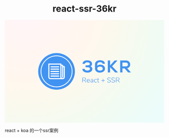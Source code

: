 <h1 align="center">react-ssr-36kr</h1>

<svg version="1.1" preserveAspectRatio="xMidYMid meet" xmlns="http://www.w3.org/2000/svg" xmlns:xlink="http://www.w3.org/1999/xlink" viewBox="-272.397 0.000 1544.794 1000.000"><defs><radialGradient id="gradient-56e3ec25-1d54-40c9-b4c4-75dd41dd5e44" gradientUnits="objectBoundingBox" gradientTransform="translate(0.5, 0.5) scale(1, 1.545) translate(-0.5, -0.5)" cx="0.125" cy="0.125" r="1.030"><stop offset="0.000" stop-color="#fff5fa" stop-opacity="1"></stop><stop offset="0.042" stop-color="#fff5f8" stop-opacity="1"></stop><stop offset="0.083" stop-color="#fff5f7" stop-opacity="1"></stop><stop offset="0.125" stop-color="#fff5f5" stop-opacity="1"></stop><stop offset="0.167" stop-color="#fff5f4" stop-opacity="1"></stop><stop offset="0.208" stop-color="#fff5f3" stop-opacity="1"></stop><stop offset="0.250" stop-color="#fff6f2" stop-opacity="1"></stop><stop offset="0.292" stop-color="#fff6f1" stop-opacity="1"></stop><stop offset="0.333" stop-color="#fff6f0" stop-opacity="1"></stop><stop offset="0.375" stop-color="#fff7ef" stop-opacity="1"></stop><stop offset="0.417" stop-color="#fff7ee" stop-opacity="1"></stop><stop offset="0.458" stop-color="#fef8ee" stop-opacity="1"></stop><stop offset="0.500" stop-color="#fdf8ee" stop-opacity="1"></stop><stop offset="0.542" stop-color="#fbf8ee" stop-opacity="1"></stop><stop offset="0.583" stop-color="#faf9ee" stop-opacity="1"></stop><stop offset="0.625" stop-color="#f8f9ef" stop-opacity="1"></stop><stop offset="0.667" stop-color="#f6faf0" stop-opacity="1"></stop><stop offset="0.708" stop-color="#f5faf0" stop-opacity="1"></stop><stop offset="0.750" stop-color="#f3fbf1" stop-opacity="1"></stop><stop offset="0.792" stop-color="#f2fbf3" stop-opacity="1"></stop><stop offset="0.833" stop-color="#f0fbf4" stop-opacity="1"></stop><stop offset="0.875" stop-color="#effbf5" stop-opacity="1"></stop><stop offset="0.917" stop-color="#eefcf7" stop-opacity="1"></stop><stop offset="0.958" stop-color="#edfcf8" stop-opacity="1"></stop><stop offset="1.000" stop-color="#ecfcfa" stop-opacity="1"></stop></radialGradient><path d="M407.104,500.000 A177.944,177.944 0 1 0 51.215,500.000 A177.944,177.944 0 1 0 407.104,500.000 Z" stroke-linecap="round" stroke-linejoin="round" stroke-miterlimit="25" id="def-57a26b2b-714a-41e8-abc0-3288e49cdd18"></path><g id="def-dc641448-6ac7-4882-b250-bd9251743c29"><path d="M74.426,500.000 A154.733,154.733 0 1 0 383.892,500.000 A154.733,154.733 0 1 0 74.426,500.000 Z M376.409,500.000 A147.249,147.249 0 1 1 81.910,500.000 A147.249,147.249 0 1 1 376.409,500.000 Z" fill="#fff"></path><use xlink:href="#def-3172e60d-8444-4d3d-8961-9da4c857df2d"></use></g><g transform="matrix(3.589, 0.000, 0.000, 3.589, 147.151, 421.619)" fill="#fff" stroke="none" stroke-width="1" id="def-3172e60d-8444-4d3d-8961-9da4c857df2d"><g transform="translate(-27.147, -28.158)"><path d=" M70.852,35.496 h-3.115 v-1.919 c0 -0.829 -0.672 -1.5 -1.5 -1.5 H63.12 v-1.919 c0 -0.828 -0.672 -1.5 -1.5 -1.5 H29.147 c-0.829,0 -1.5,0.672 -1.5,1.5 v35.068 c0,3.372,2.743,6.115,6.116,6.115 h32.472 c3.372,0,6.116 -2.743,6.116 -6.115 v-28.23 C72.352,36.168,71.68,35.496,70.852,35.496 z M33.764,68.342 c-1.719,0 -3.116 -1.397 -3.116 -3.115 V31.658 H60.12 v33.559 c0,0.004 -0.001,0.007 -0.001,0.01 c0,0.26,0.021,0.514,0.053,0.766 c0.008,0.062,0.02,0.124,0.029,0.187 c0.03,0.195,0.07,0.388,0.119,0.576 c0.015,0.058,0.028,0.116,0.045,0.174 c0.069,0.238,0.148,0.472,0.245,0.696 c0.004,0.01,0.009,0.019,0.014,0.027 c0.092,0.213,0.198,0.417,0.313,0.617 c0.014,0.023,0.023,0.049,0.037,0.072 H33.764 z M69.352,65.227 c0,1.718 -1.397,3.115 -3.116,3.115 c-1.718,0 -3.115 -1.397 -3.115 -3.115 V35.077 h1.616 v1.909 c0,0.004 -0.001,0.006 -0.001,0.01 v28.553 c0,0.828,0.672,1.5,1.5,1.5 s1.5 -0.672,1.5 -1.5 V38.496 h1.616 V65.227 z M55.734,48.748 H35.031 c-0.828,0 -1.5,0.672 -1.5,1.5 s0.672,1.5,1.5,1.5 h20.703 c0.828,0,1.5 -0.672,1.5 -1.5 S56.562,48.748,55.734,48.748 z M55.734,61.311 H35.031 c-0.828,0 -1.5,0.672 -1.5,1.5 s0.672,1.5,1.5,1.5 h20.703 c0.828,0,1.5 -0.672,1.5 -1.5 S56.562,61.311,55.734,61.311 z M55.734,55.029 H35.031 c-0.828,0 -1.5,0.672 -1.5,1.5 s0.672,1.5,1.5,1.5 h20.703 c0.828,0,1.5 -0.672,1.5 -1.5 S56.562,55.029,55.734,55.029 z M55.734,36.186 H35.031 c-0.828,0 -1.5,0.672 -1.5,1.5 s0.672,1.5,1.5,1.5 h20.703 c0.828,0,1.5 -0.672,1.5 -1.5 S56.562,36.186,55.734,36.186 z M55.734,42.467 H35.031 c-0.828,0 -1.5,0.672 -1.5,1.5 s0.672,1.5,1.5,1.5 h20.703 c0.828,0,1.5 -0.672,1.5 -1.5 S56.562,42.467,55.734,42.467 z"></path></g></g><g id="def-32677289-4a8e-44bf-ad97-aaefa9942bed"><use xlink:href="#def-57a26b2b-714a-41e8-abc0-3288e49cdd18" stroke-width="0.000"></use></g><path d="M528.325,459.603 C549.248,459.603,553.068,468.238,553.068,475.212 C553.068,487.666,538.289,492.316,527.163,492.316 C517.698,492.316,501.591,488.165,501.591,476.209 L479.505,476.209 C479.671,502.611,504.912,511.910,526.997,511.910 C549.414,511.910,576.149,503.442,576.149,475.046 C576.149,465.249,568.345,454.289,557.219,450.636 C567.348,447.481,573.326,436.853,573.326,427.720 C573.160,402.978,549.581,392.351,527.661,392.351 C506.240,392.351,481.332,401.484,481.332,426.558 L503.251,426.558 C503.251,415.931,517.200,412.277,527.495,412.277 C546.093,412.277,551.407,421.078,551.407,427.720 C551.241,438.514,538.787,441.669,526.997,441.669 L510.225,441.669 L510.225,459.603 L528.325,459.603 Z M623.699,430.377 C623.699,417.757,636.984,410.617,650.102,410.783 C662.556,410.783,675.508,415.931,675.508,426.226 L697.428,426.226 C697.428,401.816,675.010,391.853,649.770,391.853 C625.858,391.853,601.946,403.975,601.946,429.879 L601.946,473.220 C601.946,499.290,626.688,512.076,650.434,512.076 C673.848,512.076,698.590,499.290,698.590,473.552 C698.590,444.658,674.014,434.861,650.600,434.861 C641.467,434.861,628.847,439.178,623.699,447.149 L623.699,429.713 Z M650.434,492.482 C636.153,492.482,623.865,486.338,623.699,473.552 C623.533,460.599,635.987,453.957,650.600,453.957 C665.213,453.957,676.837,460.765,676.837,473.552 C676.837,486.338,664.217,492.482,650.434,492.482 Z M819.370,394.011 L792.137,394.011 L747.966,443.164 L747.966,394.011 L726.047,394.011 L726.047,510.250 L747.966,510.250 L747.966,458.773 L796.621,510.250 L823.688,510.250 L823.688,508.921 L767.727,450.304 L819.370,394.675 Z M948.785,508.755 L913.581,469.068 C935.667,464.585,942.973,448.477,942.973,432.536 C942.973,412.443,928.526,394.177,901.127,394.011 C882.695,394.011,864.263,393.845,845.831,393.845 L845.831,510.250 L867.750,510.250 L867.750,471.393 L888.839,471.393 L922.714,510.250 L948.785,510.250 Z M901.127,414.436 C914.910,414.436,921.054,423.735,921.054,433.034 C921.054,442.333,915.076,451.632,901.127,451.632 L867.750,451.632 L867.750,414.436 Z" id="def-9ccd4c9d-c0b5-4cd7-93ae-6284fd0cf496"></path><path d="M506.995,591.910 L515.364,607.586 L510.847,607.586 L502.943,592.574 Q501.349,589.519,499.223,588.390 Q497.098,587.261,493.378,587.261 L493.378,587.261 L483.614,587.261 L483.614,607.586 L479.496,607.586 L479.496,560.758 L498.227,560.758 Q505.600,560.758,509.585,564.112 Q513.570,567.467,513.570,573.910 L513.570,573.910 Q513.570,579.356,510.415,582.644 Q507.260,585.932,501.415,586.663 L501.415,586.663 Q503.142,587.194,504.504,588.489 Q505.865,589.785,506.995,591.910 L506.995,591.910 Z M483.548,583.740 L497.961,583.740 Q509.519,583.740,509.519,573.843 L509.519,573.843 Q509.519,568.994,506.662,566.636 Q503.806,564.278,497.961,564.278 L497.961,564.278 L483.548,564.278 L483.548,583.740 Z M550.814,590.183 L550.814,591.976 L526.437,591.976 Q526.636,598.021,529.625,601.242 Q532.614,604.464,538.127,604.464 L538.127,604.464 Q543.972,604.464,548.688,600.479 L548.688,600.479 L550.283,603.667 Q548.157,605.659,544.869,606.855 Q541.581,608.051,538.127,608.051 L538.127,608.051 Q530.754,608.051,526.503,603.600 Q522.252,599.150,522.252,591.379 L522.252,591.379 Q522.252,586.397,524.145,582.578 Q526.038,578.759,529.459,576.666 Q532.880,574.574,537.330,574.574 L537.330,574.574 Q543.640,574.574,547.227,578.692 Q550.814,582.810,550.814,590.183 L550.814,590.183 Z M537.330,577.895 Q532.681,577.895,529.891,580.818 Q527.101,583.740,526.570,588.988 L526.570,588.988 L547.094,588.988 Q546.961,583.674,544.437,580.784 Q541.913,577.895,537.330,577.895 L537.330,577.895 Z M572.249,574.574 Q578.094,574.574,580.983,577.629 Q583.873,580.685,583.873,586.862 L583.873,586.862 L583.873,607.586 L579.888,607.586 L579.888,601.807 Q578.493,604.796,575.836,606.423 Q573.179,608.051,569.725,608.051 L569.725,608.051 Q566.603,608.051,564.013,606.789 Q561.422,605.527,559.928,603.268 Q558.433,601.010,558.433,598.287 L558.433,598.287 Q558.433,594.700,560.293,592.707 Q562.153,590.714,566.470,589.851 Q570.788,588.988,578.493,588.988 L578.493,588.988 L579.888,588.988 L579.888,586.530 Q579.888,582.146,578.094,580.120 Q576.301,578.094,572.448,578.094 L572.448,578.094 Q569.526,578.094,566.836,578.925 Q564.145,579.755,561.289,581.615 L561.289,581.615 L559.762,578.493 Q562.219,576.699,565.607,575.637 Q568.994,574.574,572.249,574.574 L572.249,574.574 Z M570.057,604.530 Q574.374,604.530,577.131,601.608 Q579.888,598.685,579.888,594.168 L579.888,594.168 L579.888,591.976 L578.625,591.976 Q572.249,591.976,568.861,592.508 Q565.474,593.039,564.079,594.334 Q562.684,595.630,562.684,598.087 L562.684,598.087 Q562.684,600.877,564.810,602.704 Q566.935,604.530,570.057,604.530 L570.057,604.530 Z M607.766,608.051 Q603.182,608.051,599.762,605.992 Q596.341,603.932,594.481,600.146 Q592.621,596.360,592.621,591.445 L592.621,591.445 Q592.621,586.463,594.514,582.611 Q596.407,578.759,599.861,576.666 Q603.315,574.574,607.965,574.574 L607.965,574.574 Q611.220,574.574,614.242,575.703 Q617.264,576.832,619.124,578.825 L619.124,578.825 L617.596,582.013 Q615.138,579.954,612.847,579.024 Q610.555,578.094,608.098,578.094 L608.098,578.094 Q602.917,578.094,599.895,581.648 Q596.872,585.201,596.872,591.445 L596.872,591.445 Q596.872,597.622,599.861,601.043 Q602.850,604.464,608.031,604.464 L608.031,604.464 Q610.489,604.464,612.780,603.534 Q615.072,602.604,617.596,600.611 L617.596,600.611 L619.124,603.733 Q617.131,605.726,614.076,606.888 Q611.020,608.051,607.766,608.051 L607.766,608.051 Z M639.563,604.597 Q641.024,604.597,642.419,604.397 L642.419,604.397 L642.219,607.785 Q640.758,607.984,639.098,607.984 L639.098,607.984 Q633.651,607.984,630.861,605.028 Q628.071,602.073,628.071,596.958 L628.071,596.958 L628.071,578.626 L621.695,578.626 L621.695,575.371 L628.071,575.371 L628.071,565.408 L632.123,565.408 L632.123,575.371 L641.555,575.371 L641.555,578.626 L632.123,578.626 L632.123,596.427 Q632.123,600.479,634.016,602.538 Q635.909,604.597,639.563,604.597 L639.563,604.597 Z M696.248,587.061 L696.248,590.449 L681.702,590.449 L681.702,604.929 L678.381,604.929 L678.381,590.449 L663.835,590.449 L663.835,587.061 L678.381,587.061 L678.381,572.515 L681.702,572.515 L681.702,587.061 L696.248,587.061 Z M737.790,608.117 Q732.277,608.117,728.026,606.623 Q723.775,605.128,720.454,602.006 L720.454,602.006 L722.181,598.752 Q725.701,601.873,729.255,603.169 Q732.809,604.464,737.790,604.464 L737.790,604.464 Q743.702,604.464,746.990,602.039 Q750.278,599.615,750.278,595.231 L750.278,595.231 Q750.278,592.641,748.683,591.013 Q747.089,589.386,744.632,588.489 Q742.174,587.593,738.056,586.663 L738.056,586.663 Q732.609,585.467,729.255,584.205 Q725.901,582.943,723.576,580.386 Q721.251,577.829,721.251,573.511 L721.251,573.511 Q721.251,569.526,723.310,566.537 Q725.369,563.548,729.122,561.887 Q732.875,560.227,737.923,560.227 L737.923,560.227 Q742.705,560.227,746.790,561.788 Q750.875,563.349,753.864,566.338 L753.864,566.338 L752.137,569.592 Q748.816,566.603,745.429,565.242 Q742.041,563.880,737.923,563.880 L737.923,563.880 Q732.012,563.880,728.690,566.404 Q725.369,568.928,725.369,573.445 L725.369,573.445 Q725.369,577.364,728.259,579.257 Q731.148,581.150,736.728,582.478 L736.728,582.478 L738.454,582.877 Q743.835,584.205,746.957,585.334 Q750.078,586.463,752.237,588.821 Q754.396,591.179,754.396,595.165 L754.396,595.165 Q754.396,599.017,752.337,601.940 Q750.278,604.862,746.525,606.490 Q742.772,608.117,737.790,608.117 L737.790,608.117 Z M778.355,608.117 Q772.842,608.117,768.591,606.623 Q764.340,605.128,761.019,602.006 L761.019,602.006 L762.746,598.752 Q766.266,601.873,769.820,603.169 Q773.373,604.464,778.355,604.464 L778.355,604.464 Q784.266,604.464,787.554,602.039 Q790.842,599.615,790.842,595.231 L790.842,595.231 Q790.842,592.641,789.248,591.013 Q787.654,589.386,785.196,588.489 Q782.739,587.593,778.621,586.663 L778.621,586.663 Q773.174,585.467,769.820,584.205 Q766.465,582.943,764.141,580.386 Q761.816,577.829,761.816,573.511 L761.816,573.511 Q761.816,569.526,763.875,566.537 Q765.934,563.548,769.687,561.887 Q773.440,560.227,778.488,560.227 L778.488,560.227 Q783.270,560.227,787.355,561.788 Q791.440,563.349,794.429,566.338 L794.429,566.338 L792.702,569.592 Q789.381,566.603,785.993,565.242 Q782.606,563.880,778.488,563.880 L778.488,563.880 Q772.576,563.880,769.255,566.404 Q765.934,568.928,765.934,573.445 L765.934,573.445 Q765.934,577.364,768.823,579.257 Q771.713,581.150,777.292,582.478 L777.292,582.478 L779.019,582.877 Q784.399,584.205,787.521,585.334 Q790.643,586.463,792.802,588.821 Q794.960,591.179,794.960,595.165 L794.960,595.165 Q794.960,599.017,792.901,601.940 Q790.842,604.862,787.089,606.490 Q783.337,608.117,778.355,608.117 L778.355,608.117 Z M831.872,591.910 L840.241,607.586 L835.724,607.586 L827.820,592.574 Q826.226,589.519,824.101,588.390 Q821.975,587.261,818.255,587.261 L818.255,587.261 L808.491,587.261 L808.491,607.586 L804.373,607.586 L804.373,560.758 L823.104,560.758 Q830.477,560.758,834.462,564.112 Q838.448,567.467,838.448,573.910 L838.448,573.910 Q838.448,579.356,835.293,582.644 Q832.138,585.932,826.292,586.663 L826.292,586.663 Q828.019,587.194,829.381,588.489 Q830.743,589.785,831.872,591.910 L831.872,591.910 Z M808.425,583.740 L822.838,583.740 Q834.396,583.740,834.396,573.843 L834.396,573.843 Q834.396,568.994,831.540,566.636 Q828.684,564.278,822.838,564.278 L822.838,564.278 L808.425,564.278 L808.425,583.740 Z" id="def-6735389b-b0bb-42b4-8fdf-f9ef9d874d20"></path><mask id="mask-8432bfa4-3c28-4cc1-94cb-28a61fe45038" x="-5.754" y="264.821" width="987.942" height="470.357" maskUnits="userSpaceOnUse" stroke-width="0"><rect x="15.626" y="286.201" width="945.182" height="427.598" fill="#000"></rect><use xlink:href="#def-32677289-4a8e-44bf-ad97-aaefa9942bed" fill="#fff" stroke="#fff"></use><use xlink:href="#def-9ccd4c9d-c0b5-4cd7-93ae-6284fd0cf496" fill="#fff" stroke="#fff"></use><use xlink:href="#def-6735389b-b0bb-42b4-8fdf-f9ef9d874d20" fill="#fff" stroke="#fff"></use></mask><mask id="mask-9b1033b0-0a7c-408a-a9ca-84b59acac524" x="24.912" y="295.522" width="408.495" height="408.957" maskUnits="userSpaceOnUse" stroke-width="0"><rect x="43.480" y="314.089" width="371.359" height="371.821" fill="#000"></rect><use xlink:href="#def-dc641448-6ac7-4882-b250-bd9251743c29" fill="#fff" stroke="#fff"></use></mask></defs><rect id="background-shape-b0994efd-08f0-4efe-b698-5cddc0903acd" x="-272.397" y="0.000" width="1544.794" height="1000.000" fill="url(#gradient-56e3ec25-1d54-40c9-b4c4-75dd41dd5e44)"></rect><g mask="url(#mask-8432bfa4-3c28-4cc1-94cb-28a61fe45038)"><rect x="15.626" y="286.201" width="945.182" height="427.598" fill="#4193f2"></rect><g mask="url(#mask-9b1033b0-0a7c-408a-a9ca-84b59acac524)"><rect x="43.480" y="314.089" width="371.359" height="371.821" fill="#ffffff"></rect></g></g></svg>

react + koa 的一个ssr案例
